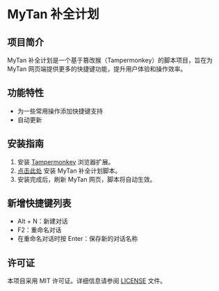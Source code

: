 # MyTan 补全计划

## 项目简介
MyTan 补全计划是一个基于篡改猴（Tampermonkey）的脚本项目，旨在为 MyTan 网页端提供更多的快捷键功能，提升用户体验和操作效率。

## 功能特性
- 为一些常用操作添加快捷键支持
- 自动更新

## 安装指南
1. 安装 <a href = "https://www.tampermonkey.net/" target = "_blank">Tampermonkey</a> 浏览器扩展。
2. <a href = "https://www.tampermonkey.net/](https://raw.githubusercontent.com/lc6464/MyTan-Enhancer/main/shortcut.user.js)" target = "_blank">点击此处</a> 安装 MyTan 补全计划脚本。
3. 安装完成后，刷新 MyTan 网页，脚本将自动生效。

## 新增快捷键列表
- Alt + N：新建对话
- F2：重命名对话
- 在重命名对话时按 Enter：保存新的对话名称

## 许可证
本项目采用 MIT 许可证。详细信息请参阅 [LICENSE](LICENSE) 文件。
